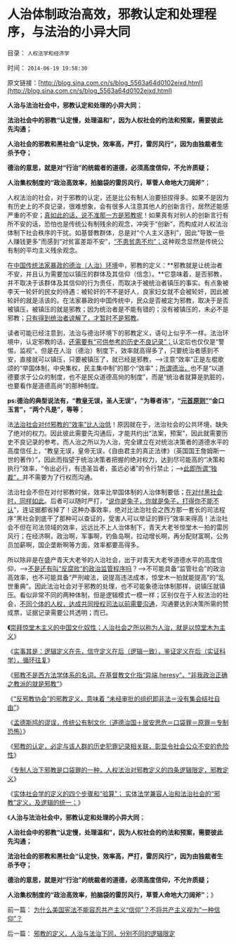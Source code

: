 # 人治体制政治高效，邪教认定和处理程序，与法治的小异大同

目录： `人权法学和经济学` 

时间： `2014-06-19 19:58:30` 

原文链接：[http://blog.sina.com.cn/s/blog_5563a64d0102eixd.html](http://blog.sina.com.cn/s/blog_5563a64d0102eixd.html)

**人治与法治社会中，邪教认定和处理的小异大同**；

**法治社会中的邪教“认定慢，处理温和”，因为人权社会的约法和预案，需要彼此先沟通；**

**人治社会的邪教和黑社会“认定快，效率高，严打，雷厉风行”，因为由独裁者生杀予夺；**

**德治的意思，就是对“行治”的统裁者的道德，必须高度信仰，不允许质疑；**

**人治集权制度的“政治高效率，拍脑袋的雷厉风行，草菅人命地大刀阔斧”**；

人权法治的社会，对于邪教的认定，还是比公有制人治要扭捏得多。如果不是因为有历史上的不良记录，很难想象，会有很多人注意其他人的创新言行，居然还能感严重的不安；[真如此的话，说不准那一方是邪教呢](../../../2014/6/10/人治或是法治，是每个人自主的生活方式.md)！如果真有对别人的创新言行有所不安的话，恐怕也是传统公有制残余的观念，冲突于“创新”，而构成对人权法治体制下社会秩序的干扰。如基督教群体，总是对“个人主义逐利”，因此“导致一些人赚钱更多”而感到“对贫富差距不安”，[“不患贫患不均”；](../../../2014/4/20/“人人平等”是基督教社会东传的病毒，以及平均主义的病灶.md)这种观念显然是传统公有制的平均主义残余观念。

在[中国传统法家暴政的德治（人治）环境](../../../2013/7/15/法治社会根本没有“违法”概念.md)中，邪教的定义：**邪教就是让统治者不安，并且认为需要加以镇压的群体及其信仰（信念）。**它意味着，是否邪教，并不取决于该群体及其信仰的行为责任，而取决于被统治者镇压的事实。有点象被李天一轮奸的民女的待遇：被轮奸的不不是好人，良家妇女就不会被轮奸，因此被轮奸的就是活该的。在法家暴政的中国传统中，民众是否被定为邪教，取决于是否被镇压，被镇压的就是邪教；因为统治者是不能有错的；没有被镇压的，未必不是邪教；[只有得到统治者谅解了，才暂时不是邪教](../../../2014/6/12/不可能存在“不侵犯人权”的“邪教罪”的法学定义.md)。

读者可能已经注意到，法治与德治环境下的邪教定义，语句上似乎不一样。法治环境中，认定邪教的话，[还需要有“可供参考的历史不良记录”；](../../../2014/6/16/邪教的个人认定，扣帽子，和公共意义上的举证和认定.md)认定后也仅仅是“警惕，监视”。但是在人治（德治）制度下，效率就高得多了，只要统治者感到不安，直接就可以镇压，只要被镇压了，就已经是邪教，——>注意“效率”正是左棍歌颂的“举国体制，中央集权，民主集中制”的那个“效率”；[所谓德治，](../../../2013/6/4/成者王侯败者寇！道德治国的选拨，监管，革命.md)也不是“以道德要求于公众的制度，也不是民众道德高尙的制度”，而是“统治者就算是肮脏的，也要看作是道德高尚”的那种制度。

**ps:德治的典型说法有，“教皇无误，圣人无误”，“为尊者讳”，“[元首原则”](../../../2012/2/12/希特勒的元首原则有什么合理性？.md)“金口玉言”，“两个凡是”，等等**；

法[法治社会对付邪教的“效率”比人治低](../../../2009/7/12/枉法人治乃分裂之门.md)！原因就在于，法治社会的公共环境，缺失了绝对的权力。因此彼此需要先沟通后，才能共约出“法案，预案”，因此就需要历史不良记录的参考。而人治之所以为人治，完全建立在对统治决策者的道德水平的高度信任上，“教皇无误，皇帝无误，《自由君主的真正法律》（英国国王詹姆斯一世的著作）”，因此而指望于统治决策者把握的绝对权力，达到尽可能高的“决策和执行”效率，“令出必行，有违圣旨者，虽远必诸”的令行禁止；——>[此即所谓“独裁”，](../../../2014/2/16/被授予者从不是绝对权力，只是卫道的魔法石.md)并不需要为了行权而沟通。

法治社会不但在对付邪教时侯，效率比举国体制的人治体制要低；[在对付黑社会时，同样如此](../../../2010/2/27/有中国特色的黑社会.md)。后者可以随时严打，“[说你是兔子，你就是兔子，打得你不能不认](../../../2010/2/27/扬我警威“我是兔子，我是兔子”.md)”，连证据都省掉了！这种办事效率，绝对比法治社会之西方那一套长的司法程序“黑社会到底干了那种可以查证的，受害人可以举证的罪行”效率来得高！法治社会不但在司法领域的效率，远远比不上人治体制下，青天大老爷惊堂木一拍的雷厉风行；在经济啊，政治啊，军事啊，钓鱼岛啊，拉动增长啊，再分配财富啊，公务员加薪啊，国企垄断啊等方面，效率都要高得多。

所以除非是在盛产青天大老爷的人治社会，出于对青天大老爷道德水平的高度信仰，——>[不是还有叫“反腐败”的政治监管程序吗](../../../2010/2/26/“反政府”是荒谬的.md)？——>不可能具备“监管社会”的政治高效率，也不可能具备“严刑峻法，说提高违法成本，惊堂木一拍就能提高”的“乱世重典”。因此法治社会对于邪教的处理，也不可能象德治体制那样，说镇压就镇压。看似非常不同的两种体制，但是逻辑模式一模一样；区别仅在于人权法治的社会，[不同个体的人权，达成共同授权司法以前需要沟通](../../../2009/9/10/民主是集权而不是分权.md)，沟通要达到决策所需的赞成票，证据记录需要公共透明；而已。

**《**[崇拜惊堂木主义的中国文化奴性；人治社会之所以称为人治，就是以惊堂木为主义](../../../2014/6/9/人治法治都从生活开始，崇拜惊堂木主义的中国文化奴性.md)》

《[实事其是：逻辑定义在先，信守定义在后（逻辑一致），鉴证定义在后（实证科学），循环往复](../../../2014/6/10/人治或是法治，是每个人自主的生活方式.md)》

《[邪教不是西方法学体系的名词，在基督教文化指“异端,heresy“，“非我政治正确之教派的就是邪教”](../../../2014/6/11/未经定义的“黑社会，邪教”，帽子可以扣到任何小民头上.md)》

《[“反邪教协会”的邪教定义，意味着
“未经审批的组织即非法＝没有集会结社自由”](../../../2014/6/12/不可能存在“不侵犯人权”的“邪教罪”的法学定义.md)》

《[孟德斯鸠的谬误，传统公有制文化（道德治国＋居安思危＝口袋罪＝原罪＝专制恐怖）](../../../2014/6/14/孟德斯鸠的谬误：专制“恐怖统治”，其实不是因为统治者；.md)》

《[邪教的认定，必定与该人群的历史犯罪记录相关联，彰显令社会公众不安的危险性](../../../2014/6/16/邪教的个人认定，扣帽子，和公共意义上的举证和认定.md)》

《[专制人治下邪教是口袋罪的一种，人权法治对邪教定义的四条逻辑限定，邪教定义](../../../2014/6/17/邪教的定义，人治与法治下同，分别不同的逻辑限定.md)》

《[实体社会学的定义的四个步骤和“验算”；
实体法学兼容人治和法治社会的“邪教”定义，及逻辑的统一；](../../../2014/6/18/科学定义的四个步骤；逻辑统一的邪教定义.md)》

《**人治与法治社会中，邪教认定和处理的小异大同**；

**人治社会中的邪教“认定慢，处理温和”，因为人权社会的约法和预案，需要彼此先沟通；**

**法治社会的邪教和黑社会“认定快，效率高，严打，雷厉风行”，因为由独裁者生杀予夺；**

**德治的意思，就是对“行治”的统裁者的道德，必须高度信仰，不允许质疑；**

**人治集权制度的“政治高效率，拍脑袋的雷厉风行，草菅人命地大刀阔斧”**；》

前一篇： [为什么美国宪法不能容忍共产主义“信仰”？不将共产主义视为“一种信仰”？](../../../2014/6/28/为什么美国宪法不能容忍共产主义“信仰”？不将共产主义视为“一种信仰”？.md)

后一篇： [邪教的定义，人治与法治下同，分别不同的逻辑限定](../../../2014/6/17/邪教的定义，人治与法治下同，分别不同的逻辑限定.md)

